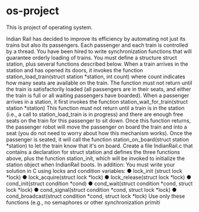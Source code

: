 # os-project
This is project of operating system.


Indian Rail has decided to improve its efficiency by automating not just its trains but also its passengers. Each passenger and each train is controlled by a thread. You have been hired to write synchronization functions that will guarantee orderly loading of trains. You must define a structure struct station, plus several functions described below. When a train arrives in the station and has opened its doors, it invokes the function station_load_train(struct station *station, int count) where count indicates how many seats are available on the train. The function must not return until the train is satisfactorily loaded (all passengers are in their seats, and either the train is full or all waiting passengers have boarded). When a passenger arrives in a station, it first invokes the function station_wait_for_train(struct station *station) This function must not return until a train is in the station (i.e., a call to station_load_train is in progress) and there are enough free seats on the train for this passenger to sit down. Once this function returns, the passenger robot will move the passenger on board the train and into a seat (you do not need to worry about how this mechanism works). Once the passenger is seated, it will call the function station_on_board(struct station *station) to let the train know that it's on board. Create a file IndianRail.c that contains a declaration for struct station and defines the three functions above, plus the function station_init, which will be invoked to initialize the station object when IndianRail boots. In addition: You must write your solution in C using locks and condition variables: ● lock_init (struct lock *lock) ● lock_acquire(struct lock *lock) ● lock_release(struct lock *lock) ● cond_init(struct condition *cond) ● cond_wait(struct condition *cond, struct lock *lock) ● cond_signal(struct condition *cond, struct lock *lock) ● cond_broadcast(struct condition *cond, struct lock *lock) Use only these functions (e.g., no semaphores or other synchronization primiti
